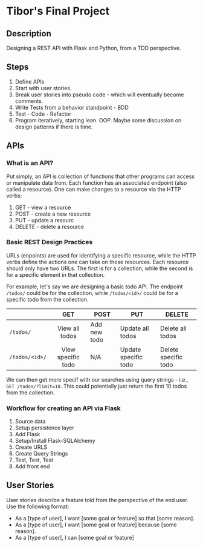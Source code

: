 # Tibor's Final Project

## Description

Designing a REST API with Flask and Python, from a TDD perspective.

## Steps

1. Define APIs
2. Start with user stories. 
3. Break user stories into pseudo code - which will eventually become comments.
4. Write Tests from a behavior standpoint - BDD
5. Test - Code - Refactor
6. Program iteratively, starting lean. OOP. Maybe some discussion on design patterns if there is time.

## APIs

### What is an API?

Put simply, an API is collection of functions that other programs can access or manipulate data from. Each function has an associated endpoint (also called a resource). One can make changes to a resource via the HTTP verbs:

1. GET - view a resource
2. POST - create a new resource
3. PUT - update a resourc
4. DELETE - delete a resource

### Basic REST Design Practices

URLs (enpoints) are used for identifying a specific resource, while the HTTP verbs define the actions one can take on those resources. Each resource should only have two URLs. The first is for a collection, while the second is for a specific element in that collection.

For example, let's say we are designing a basic todo API. The endpoint `/todos/` could be for the collection, while `/todos/<id>/` could be for a specific todo from the collection.

|                |         GET        | POST         | PUT                  | DELETE               |
|----------------|:------------------:|--------------|----------------------|----------------------|
| `/todos/`      | View all todos     | Add new todo | Update all todos     | Delete all todos     |
| `/todos/<id>/` | View specific todo | N/A          | Update specific todo | Delete specific todo |

We can then get more specif with our searches using query strings - i.e., `GET /todos/?limit=10`. This could potentially just return the first 10 todos from the collection.

### Workflow for creating an API via Flask

1. Source data
2. Setup persistence layer
3. Add Flask
4. Setup/Install Flask-SQLAlchemy
5. Create URLS
6. Create Query Strings
7. Test, Test, Test
8. Add front end

## User Stories

User stories describe a feature told from the perspective of the end user. Use the following format:

- As a [type of user], I want [some goal or feature] so that [some reason].
- As a [type of user], I want [some goal or feature] because [some reason].
- As a [type of user], I can [some goal or feature]



